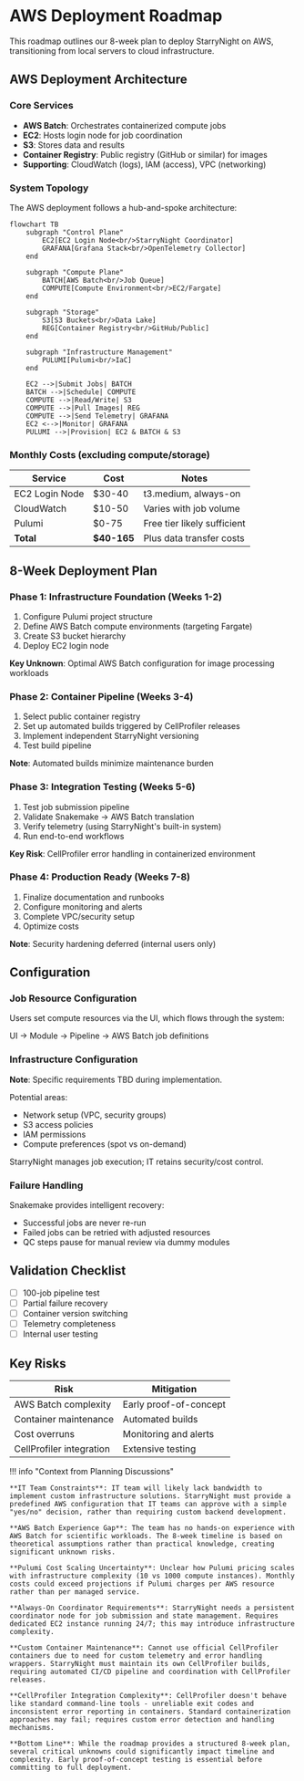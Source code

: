 # AWS Deployment Roadmap

This roadmap outlines our 8-week plan to deploy StarryNight on AWS, transitioning from local servers to cloud infrastructure.

## AWS Deployment Architecture

### Core Services

- **AWS Batch**: Orchestrates containerized compute jobs
- **EC2**: Hosts login node for job coordination
- **S3**: Stores data and results
- **Container Registry**: Public registry (GitHub or similar) for images
- **Supporting**: CloudWatch (logs), IAM (access), VPC (networking)

### System Topology

The AWS deployment follows a hub-and-spoke architecture:

```mermaid
flowchart TB
    subgraph "Control Plane"
        EC2[EC2 Login Node<br/>StarryNight Coordinator]
        GRAFANA[Grafana Stack<br/>OpenTelemetry Collector]
    end

    subgraph "Compute Plane"
        BATCH[AWS Batch<br/>Job Queue]
        COMPUTE[Compute Environment<br/>EC2/Fargate]
    end

    subgraph "Storage"
        S3[S3 Buckets<br/>Data Lake]
        REG[Container Registry<br/>GitHub/Public]
    end

    subgraph "Infrastructure Management"
        PULUMI[Pulumi<br/>IaC]
    end

    EC2 -->|Submit Jobs| BATCH
    BATCH -->|Schedule| COMPUTE
    COMPUTE -->|Read/Write| S3
    COMPUTE -->|Pull Images| REG
    COMPUTE -->|Send Telemetry| GRAFANA
    EC2 <-->|Monitor| GRAFANA
    PULUMI -->|Provision| EC2 & BATCH & S3
```

### Monthly Costs (excluding compute/storage)

| Service        | Cost        | Notes                       |
| -------------- | ----------- | --------------------------- |
| EC2 Login Node | $30-40      | t3.medium, always-on        |
| CloudWatch     | $10-50      | Varies with job volume      |
| Pulumi         | $0-75       | Free tier likely sufficient |
| **Total**      | **$40-165** | Plus data transfer costs    |

## 8-Week Deployment Plan

### Phase 1: Infrastructure Foundation (Weeks 1-2)

1. Configure Pulumi project structure
2. Define AWS Batch compute environments (targeting Fargate)
3. Create S3 bucket hierarchy
4. Deploy EC2 login node

**Key Unknown**: Optimal AWS Batch configuration for image processing workloads

### Phase 2: Container Pipeline (Weeks 3-4)

1. Select public container registry
2. Set up automated builds triggered by CellProfiler releases
3. Implement independent StarryNight versioning
4. Test build pipeline

**Note**: Automated builds minimize maintenance burden

### Phase 3: Integration Testing (Weeks 5-6)

1. Test job submission pipeline
2. Validate Snakemake → AWS Batch translation
3. Verify telemetry (using StarryNight's built-in system)
4. Run end-to-end workflows

**Key Risk**: CellProfiler error handling in containerized environment

### Phase 4: Production Ready (Weeks 7-8)

1. Finalize documentation and runbooks
2. Configure monitoring and alerts
3. Complete VPC/security setup
4. Optimize costs

**Note**: Security hardening deferred (internal users only)

## Configuration

### Job Resource Configuration

Users set compute resources via the UI, which flows through the system:

UI → Module → Pipeline → AWS Batch job definitions

### Infrastructure Configuration

**Note**: Specific requirements TBD during implementation.

Potential areas:

- Network setup (VPC, security groups)
- S3 access policies
- IAM permissions
- Compute preferences (spot vs on-demand)

StarryNight manages job execution; IT retains security/cost control.

### Failure Handling

Snakemake provides intelligent recovery:

- Successful jobs are never re-run
- Failed jobs can be retried with adjusted resources
- QC steps pause for manual review via dummy modules

## Validation Checklist

- [ ] 100-job pipeline test
- [ ] Partial failure recovery
- [ ] Container version switching
- [ ] Telemetry completeness
- [ ] Internal user testing

## Key Risks

| Risk                     | Mitigation             |
| ------------------------ | ---------------------- |
| AWS Batch complexity     | Early proof-of-concept |
| Container maintenance    | Automated builds       |
| Cost overruns            | Monitoring and alerts  |
| CellProfiler integration | Extensive testing      |

!!! info "Context from Planning Discussions"

    **IT Team Constraints**: IT team will likely lack bandwidth to implement custom infrastructure solutions. StarryNight must provide a predefined AWS configuration that IT teams can approve with a simple "yes/no" decision, rather than requiring custom backend development.

    **AWS Batch Experience Gap**: The team has no hands-on experience with AWS Batch for scientific workloads. The 8-week timeline is based on theoretical assumptions rather than practical knowledge, creating significant unknown risks.

    **Pulumi Cost Scaling Uncertainty**: Unclear how Pulumi pricing scales with infrastructure complexity (10 vs 1000 compute instances). Monthly costs could exceed projections if Pulumi charges per AWS resource rather than per managed service.

    **Always-On Coordinator Requirements**: StarryNight needs a persistent coordinator node for job submission and state management. Requires dedicated EC2 instance running 24/7; this may introduce infrastructure complexity.

    **Custom Container Maintenance**: Cannot use official CellProfiler containers due to need for custom telemetry and error handling wrappers. StarryNight must maintain its own CellProfiler builds, requiring automated CI/CD pipeline and coordination with CellProfiler releases.

    **CellProfiler Integration Complexity**: CellProfiler doesn't behave like standard command-line tools - unreliable exit codes and inconsistent error reporting in containers. Standard containerization approaches may fail; requires custom error detection and handling mechanisms.

    **Bottom Line**: While the roadmap provides a structured 8-week plan, several critical unknowns could significantly impact timeline and complexity. Early proof-of-concept testing is essential before committing to full deployment.
